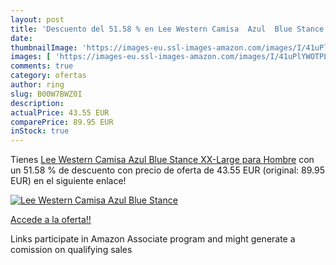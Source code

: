```yaml
---
layout: post
title: 'Descuento del 51.58 % en Lee Western Camisa  Azul  Blue Stance   '
date: 
thumbnailImage: 'https://images-eu.ssl-images-amazon.com/images/I/41uPlYWOTPL._SL200_.jpg'
images: [ 'https://images-eu.ssl-images-amazon.com/images/I/41uPlYWOTPL._SL200_.jpg' ]
comments: true
category: ofertas
author: ring
slug: B00W7BWZ0I
description:
actualPrice: 43.55 EUR
comparePrice: 89.95 EUR
inStock: true
---
```


Tienes [Lee Western Camisa  Azul  Blue Stance   XX-Large para Hombre](https://www.amazon.es/dp/B00W7BWZ0I/?tag=tolees-21) con un 51.58 % de descuento con precio de oferta de 43.55 EUR (original: 89.95 EUR) en el siguiente enlace!

[![Lee Western Camisa  Azul  Blue Stance   ](https://images-eu.ssl-images-amazon.com/images/I/41uPlYWOTPL._SL200_.jpg)](https://www.amazon.es/dp/B00W7BWZ0I/?tag=tolees-21)

[Accede a la oferta!!](https://www.amazon.es/dp/B00W7BWZ0I/?tag=tolees-21)

Links participate in Amazon Associate program and might generate a comission on qualifying sales


